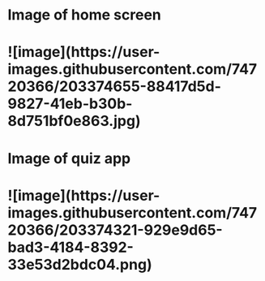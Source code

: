 <h1>Image of home screen<h1>
![image](https://user-images.githubusercontent.com/74720366/203374655-88417d5d-9827-41eb-b30b-8d751bf0e863.jpg)

<h1>Image of quiz app<h1>
![image](https://user-images.githubusercontent.com/74720366/203374321-929e9d65-bad3-4184-8392-33e53d2bdc04.png)
